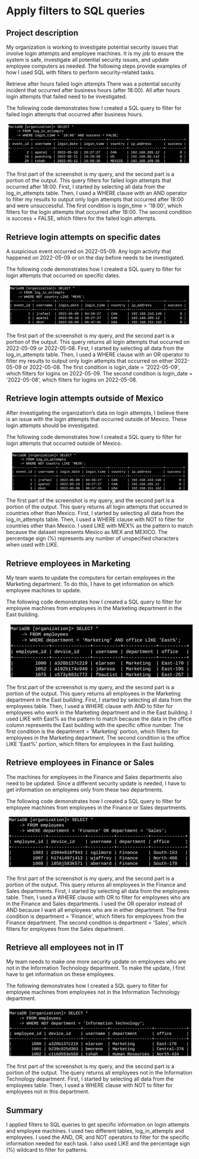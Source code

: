 # Apply filters to SQL queries
## Project description
My organization is working to investigate potential security issues that involve login attempts and employee machines. It is my job to ensure the system is safe, investigate all potential security issues, and update employee computers as needed. The following steps provide examples of how I used SQL with filters to perform security-related tasks.

Retrieve after hours failed login attempts
There was a potential security incident that occurred after business hours (after 18:00). All after hours login attempts that failed need to be investigated.
 
The following code demonstrates how I created a SQL query to filter for failed login attempts that occurred after business hours.
 
![image alt](https://github.com/bdao5342/Cybersecurity-Projects/blob/main/1.png?raw=true)
 
The first part of the screenshot is my query, and the second part is a portion of the output. This query filters for failed login attempts that occurred after 18:00. First, I started by selecting all data from the log_in_attempts table. Then, I used a WHERE clause with an AND operator to filter my results to output only login attempts that occurred after 18:00 and were unsuccessful. The first condition is login_time > '18:00', which filters for the login attempts that occurred after 18:00. The second condition is success = FALSE, which filters for the failed login attempts.
## Retrieve login attempts on specific dates
A suspicious event occurred on 2022-05-09. Any login activity that happened on 2022-05-09 or on the day before needs to be investigated.
 
The following code demonstrates how I created a SQL query to filter for login attempts that occurred on specific dates.
 
![image alt](https://github.com/bdao5342/Cybersecurity-Projects/blob/main/3.png?raw=true)
 
The first part of the screenshot is my query, and the second part is a portion of the output. This query returns all login attempts that occurred on 2022-05-09 or 2022-05-08. First, I started by selecting all data from the log_in_attempts table. Then, I used a WHERE clause with an OR operator to filter my results to output only login attempts that occurred on either 2022-05-09 or 2022-05-08. The first condition is login_date = '2022-05-09', which filters for logins on 2022-05-09. The second condition is login_date = '2022-05-08', which filters for logins on 2022-05-08.
## Retrieve login attempts outside of Mexico
After investigating the organization’s data on login attempts, I believe there is an issue with the login attempts that occurred outside of Mexico. These login attempts should be investigated.
 
The following code demonstrates how I created a SQL query to filter for login attempts that occurred outside of Mexico.
 
![image alt](https://github.com/bdao5342/Cybersecurity-Projects/blob/main/Screenshot%202025-09-06%20200657.png?raw=true)
 
The first part of the screenshot is my query, and the second part is a portion of the output. This query returns all login attempts that occurred in countries other than Mexico. First, I started by selecting all data from the log_in_attempts table. Then, I used a WHERE clause with NOT to filter for countries other than Mexico. I used LIKE with MEX% as the pattern to match because the dataset represents Mexico as MEX and MEXICO. The percentage sign (%) represents any number of unspecified characters when used with LIKE.
## Retrieve employees in Marketing
My team wants to update the computers for certain employees in the Marketing department. To do this, I have to get information on which employee machines to update.
 
The following code demonstrates how I created a SQL query to filter for employee machines from employees in the Marketing department in the East building.
 
![image alt](https://github.com/bdao5342/Cybersecurity-Projects/blob/main/4.png?raw=true)
 
The first part of the screenshot is my query, and the second part is a portion of the output. This query returns all employees in the Marketing department in the East building. First, I started by selecting all data from the employees table. Then, I used a WHERE clause with AND to filter for employees who work in the Marketing department and in the East building. I used LIKE with East% as the pattern to match because the data in the office column represents the East building with the specific office number. The first condition is the department = 'Marketing' portion, which filters for employees in the Marketing department. The second condition is the office LIKE 'East%' portion, which filters for employees in the East building.
## Retrieve employees in Finance or Sales
The machines for employees in the Finance and Sales departments also need to be updated. Since a different security update is needed, I have to get information on employees only from these two departments.
 
The following code demonstrates how I created a SQL query to filter for employee machines from employees in the Finance or Sales departments.
 
![image alt](https://github.com/bdao5342/Cybersecurity-Projects/blob/main/5.png?raw=true)
 
The first part of the screenshot is my query, and the second part is a portion of the output. This query returns all employees in the Finance and Sales departments. First, I started by selecting all data from the employees table. Then, I used a WHERE clause with OR to filter for employees who are in the Finance and Sales departments. I used the OR operator instead of AND because I want all employees who are in either department. The first condition is department = 'Finance', which filters for employees from the Finance department. The second condition is department = 'Sales', which filters for employees from the Sales department.
## Retrieve all employees not in IT
My team needs to make one more security update on employees who are not in the Information Technology department. To make the update, I first have to get information on these employees.
 
The following demonstrates how I created a SQL query to filter for employee machines from employees not in the  Information Technology department.
 
![image alt](https://github.com/bdao5342/Cybersecurity-Projects/blob/main/6.png?raw=true)
 
The first part of the screenshot is my query, and the second part is a portion of the output. The query returns all employees not in the Information Technology department. First, I started by selecting all data from the employees table. Then, I used a WHERE clause with NOT to filter for employees not in this department.
## Summary
I applied filters to SQL queries to get specific information on login attempts and employee machines. I used two different tables, log_in_attempts and employees. I used the AND, OR, and NOT operators to filter for the specific information needed for each task. I also used LIKE and the percentage sign (%) wildcard to filter for patterns.


